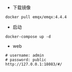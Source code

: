 - 下载镜像

```shell
docker pull emqx/emqx:4.4.4
```

- 启动

```shell
docker-compose up -d
```

- web

```shell
# username: admin
# password: public
http://127.0.0.1:18083/#/
```
